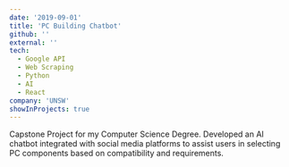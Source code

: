 ```yaml
---
date: '2019-09-01'
title: 'PC Building Chatbot'
github: ''
external: ''
tech:
  - Google API
  - Web Scraping
  - Python
  - AI
  - React
company: 'UNSW'
showInProjects: true
---
```


Capstone Project for my Computer Science Degree. Developed an AI chatbot integrated with social media platforms to assist users in selecting PC components based on compatibility and requirements.